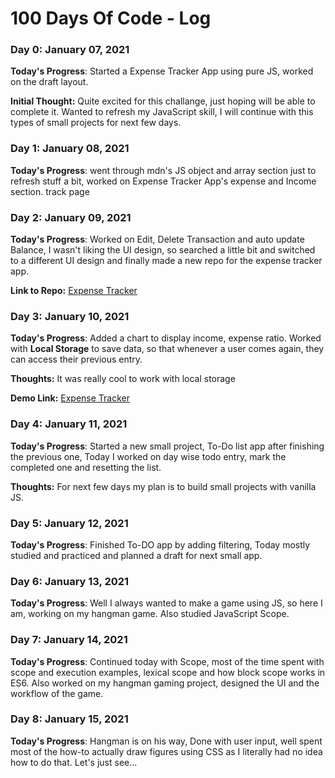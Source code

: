 # 100 Days Of Code - Log

### Day 0: January 07, 2021 

**Today's Progress**: Started a Expense Tracker App using pure JS, worked on the draft layout.

**Initial Thought:** Quite excited for this challange, just hoping will be able to complete it. Wanted to refresh my JavaScript skill, I will continue with this types of small projects for next few days.

### Day 1: January 08, 2021 

**Today's Progress**: went through mdn's JS object and array section just to refresh stuff a bit, worked on Expense Tracker App's expense and Income section.
track page

### Day 2: January 09, 2021 

**Today's Progress**: Worked on Edit, Delete Transaction and auto update Balance, I wasn't liking the UI design, so searched a little bit and switched to a different UI design and finally made a new repo for the expense tracker app.

**Link to Repo:** [Expense Tracker](https://github.com/TahirAnny/Expense_Tracker)

### Day 3: January 10, 2021 

**Today's Progress**: Added a chart to display income, expense ratio. Worked with **Local Storage** to save data, so that whenever a user comes again, they can access their previous entry. 

**Thoughts:** It was really cool to work with local storage

**Demo Link:** [Expense Tracker](https://tahiranny.github.io/Expense_Tracker/)

### Day 4: January 11, 2021 

**Today's Progress**: Started a new small project, To-Do list app after finishing the previous one, Today I worked on day wise todo entry, mark the completed one and resetting the list.

**Thoughts:** For next few days my plan is to build small projects with vanilla JS. 

### Day 5: January 12, 2021 

**Today's Progress**: Finished To-DO app by adding filtering, Today mostly studied and practiced and planned a draft for next small app.

### Day 6: January 13, 2021 

**Today's Progress**: Well I always wanted to make a game using JS, so here I am, working on my hangman game. Also studied JavaScript Scope.

### Day 7: January 14, 2021

**Today's Progress**: Continued today with Scope, most of the time spent with scope and execution examples, lexical scope and how block scope works in ES6. Also worked on my
hangman gaming project, designed the UI and the workflow of the game.

### Day 8: January 15, 2021

**Today's Progress**: Hangman is on his way, Done with user input, well spent most of the how-to actually draw figures using CSS as I literally had no idea how to do that. Let's just see...

